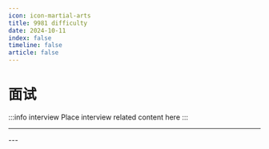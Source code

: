 ```yaml
---
icon: icon-martial-arts
title: 9981 difficulty
date: 2024-10-11
index: false
timeline: false
article: false
---
```

# 面试

:::info interview 
Place interview related content here
:::

---

<Catalog base="/study/coding/interview" />
---